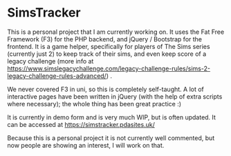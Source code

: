 # SimsTracker

This is a personal project that I am currently working on. It uses the Fat Free
Framework (F3) for the PHP backend, and jQuery / Bootstrap for the frontend. It is a game
helper, specifically for players of The Sims series (currently just 2) to keep track of
their sims, and even keep score of a legacy challenge (more info
at https://www.simslegacychallenge.com/legacy-challenge-rules/sims-2-legacy-challenge-rules-advanced/)
.

We never covered F3 in uni, so this is completely self-taught. A lot of interactive pages
have been written in jQuery (with the help of extra scripts where necessary); the whole
thing has been great practice :)

It is currently in demo form and is very much WIP, but is often updated. It can be
accessed at https://simstracker.pdasites.uk/

Because this is a personal project it is not currently well commented, but now people are
showing an interest, I will work on that.
